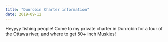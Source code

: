 ```yaml
---
title: "Dunrobin Charter information"
date: 2019-09-12
---
```

Heyyyy fishing people! Come to my private charter in Dunrobin for a tour of the Ottawa river, and where to get 50+ inch Muskies!
